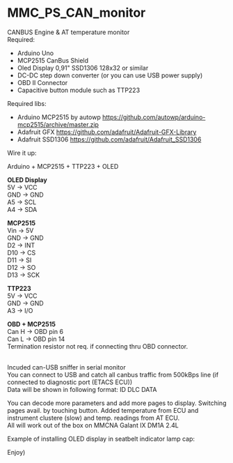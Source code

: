 # MMC_PS_CAN_monitor
CANBUS Engine &amp; AT temperature monitor <br>
Required: 
- Arduino Uno
- MCP2515 CanBus Shield
- Oled Display 0,91" SSD1306 128x32 or similar
- DC-DC step down converter (or you can use USB power supply)
- OBD II Connector 
- Capacitive button module such as TTP223


Required libs:
 - Arduino MCP2515 by autowp https://github.com/autowp/arduino-mcp2515/archive/master.zip
 - Adafruit GFX https://github.com/adafruit/Adafruit-GFX-Library
 - Adafruit SSD1306 https://github.com/adafruit/Adafruit_SSD1306

Wire it up:

Arduino  +  MCP2515  +  TTP223 + OLED <br>

<b>OLED Display</b><br>
5V	-> VCC <br>
GND ->	GND <br>
A5 ->	SCL <br>
A4 ->	SDA <br>

<b>MCP2515</b><br>
Vin	-> 5V <br>
GND ->	GND <br>
D2 ->	INT <br>
D10 ->	CS <br>
D11 ->	SI <br>
D12 ->	SO <br>
D13 ->	SCK <br>

<b>TTP223</b><br>
5V	-> VCC <br>
GND ->	GND <br>
A3 ->	I/O <br>


<b>OBD + MCP2515</b><br>
Can H	-> OBD pin 6 <br>
Can L ->	OBD pin 14 <br>
Termination resistor not req. if connecting thru OBD connector.


 <br>
Incuded can-USB sniffer in serial monitor <br>
You can connect to USB and catch all canbus traffic from 500kBps line (if connected to diagnostic port (ETACS ECU)) <br>
Data will be shown in following format: ID  DLC   DATA <br>

You can decode more parameters and add more pages to display. Switching pages avail. by touching button. 
Added temperature from ECU and instrument clustere (slow) and temp. readings from AT ECU. 
<br>
All will work out of the box on MMCNA Galant IX DM1A 2.4L  


Example of installing OLED display in seatbelt indicator lamp cap:


Enjoy) 
